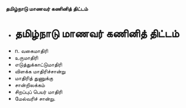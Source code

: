 **தமிழ்நாடு மாணவர் கணினித் திட்டம்**
- # தமிழ்நாடு மாணவர் கணினித் திட்டம்
- n. வகைமாதிரி
- உருமாதிரி
- எடுத்துக்காட்டுமாதிரி
- விளக்க மாதிரிச்சான்று
- மாதிரித் துணுக்கு
- சான்றிலக்கம்
- சிறப்புப் பெயர் மாதிரி
- மேல்வரிச் சான்று.

